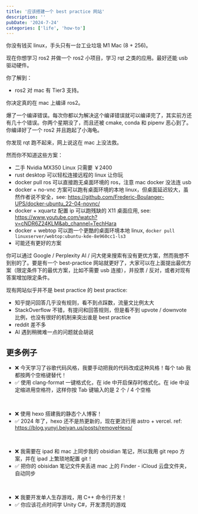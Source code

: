 ```yaml
---
title: '应该搭建一个 best practice 网站'
description: ''
pubDate: '2024-7-24'
categories: ['life', 'how-to']
---
```


你没有钱买 linux，手头只有一台工业垃圾 M1 Mac (8 + 256)。

现在你想学习 ros2 并做一个 ros2 小项目，学习 rqt 之类的应用。最好还能 usb 驱动硬件。

你了解到：

- ros2 对 mac 有 Tier3 支持。

你决定真的在 mac 上编译 ros2。

爆了一个编译错误。每次你都以为解决这个编译错误就可以编译完了，其实前方还有几十个错误。你两个星期没了，而且还被 cmake, conda 和 pipenv 恶心到了。你编译好了一个 ros2 并且跑起了小海龟。

你发现 rqt 跑不起来，网上说这在 mac 上没法救。

然而你不知道这些方案：

- 二手 Nvidia MX350 Linux 只需要 ￥2400
- rust desktop 可以轻松连接远程的 linux 让你玩
- docker pull ros 可以直接跑无桌面环境的 ros，注意 mac docker 没法连 usb
- docker + no-vnc 方案可以跑有桌面环境的本地 linux，但桌面延迟较大，虽然作者说不安全，see: https://github.com/Frederic-Boulanger-UPS/docker-ubuntu_22-04-novnc/
- docker + xquartz 配置 ip 可以跑残缺的 X11 桌面应用, see: https://www.youtube.com/watch?v=cNDR6Z24KLM&ab_channel=TechHara
- docker + webtop 可以跑一个更酷的桌面环境本地 linux, `docker pull linuxserver/webtop:ubuntu-kde-8e960cc1-ls3`
- 可能还有更好的方案

你可以通过 Google / Perplexity AI / 问大佬来搜索有没有更优方案，然而我想不到别的了。要是有一个 best-practice 网站就更好了，大家可以在上面提出最优方案（限定条件下的最优方案，比如不需要 usb 连接），并投票 / 反对，或者对现有答案增加限定条件。

现有网站似乎并不是 best practice 的 best practice:

- 知乎提问回答几乎没有规则，看不到点踩数，流量文比例太大
- StackOverflow 不错，有提问和回答规则，但是看不到 upvote / downvote 比例，也没有很好的机制来突出谁是 best practice
- reddit 差不多
- AI 遇到稍微难一点的问题就会胡说

## 更多例子

- ❌ 今天学习了谷歌代码风格，我要手动把我的代码改成这种风格！每个 tab 我都按两个空格键替代！
- ✅ 使用 clang-format 一键格式化，在 ide 中开启保存时格式化。在 ide 中设定缩进用空格符，这样你按 Tab 键输入的是 2 个 / 4 个空格

&nbsp;

- ❌ 使用 hexo 搭建我的静态个人博客！
- ✅ 2024 年了，hexo 还不是热更新的，现在更流行用 astro + vercel. ref: https://blog.yunyi.beiyan.us/posts/removeHexo/

&nbsp;

- ❌ 我需要在 ipad 和 mac 上同步我的 obsidian 笔记，所以我用 git repo 方案，并在 ipad 上繁琐地配置 git！
- ✅ 把你的 obisidan 笔记文件夹丢进 mac 上的 Finder - iCloud 云盘文件夹，自动同步

&nbsp;

- ❌ 我要开发单人生存游戏，用 C++ 命令行开发！
- ✅ 你应该花点时间学 Unity C#，开发漂亮的游戏

